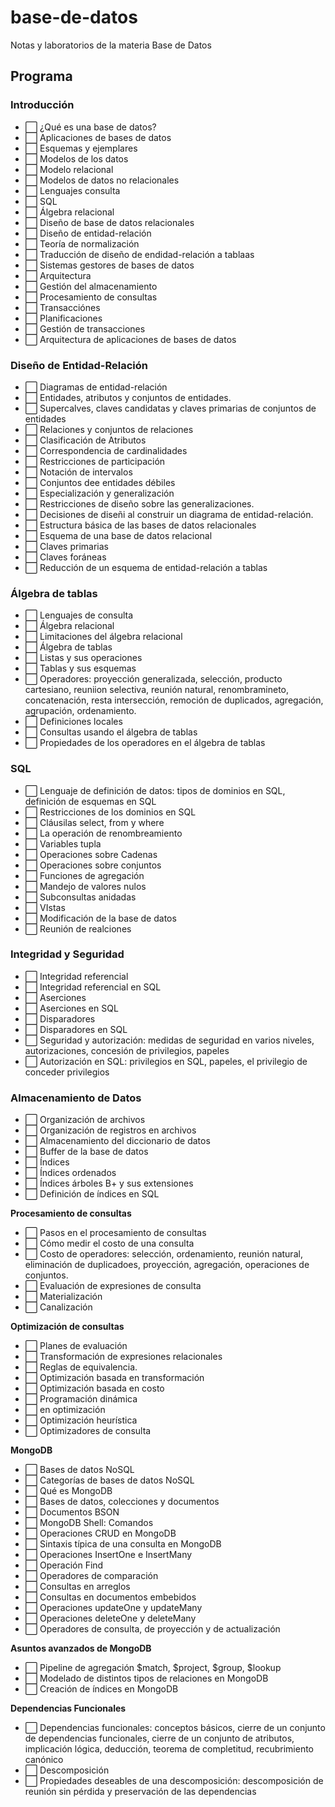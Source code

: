 # base-de-datos
Notas y laboratorios de la materia Base de Datos


## Programa

### **Introducción**
+ ⬜️ ¿Qué es una base de datos?
+ ⬜️ Aplicaciones de bases de datos
+ ⬜️ Esquemas y ejemplares
+ ⬜️ Modelos de los datos
+ ⬜️ Modelo relacional
+ ⬜️ Modelos de datos no relacionales
+ ⬜️ Lenguajes consulta
+ ⬜️ SQL
+ ⬜️ Álgebra relacional
+ ⬜️ Diseño de base de datos relacionales
+ ⬜️ Diseño de entidad-relación
+ ⬜️ Teoría de normalización
+ ⬜️ Traducción de diseño de endidad-relación a tablaas
+ ⬜️ Sistemas gestores de bases de datos
+ ⬜️ Arquitectura
+ ⬜️ Gestión del almacenamiento
+ ⬜️ Procesamiento de consultas
+ ⬜️ Transacciónes
+ ⬜️ Planificaciones
+ ⬜️ Gestión de transacciones
+ ⬜️ Arquitectura de aplicaciones de bases de datos

### **Diseño de Entidad-Relación**
+ ⬜️ Diagramas de entidad-relación
+ ⬜️ Entidades, atributos y conjuntos de entidades.
+ ⬜️ Supercalves, claves candidatas y claves primarias de conjuntos de entidades
+ ⬜️ Relaciones y conjuntos de relaciones
+ ⬜️ Clasificación de Atributos
+ ⬜️ Correspondencia de cardinalidades
+ ⬜️ Restricciones de participación
+ ⬜️ Notación de intervalos
+ ⬜️ Conjuntos dee entidades débiles
+ ⬜️ Especialización y generalización
+ ⬜️ Restricciones de diseño sobre las generalizaciones.
+ ⬜️ Decisiones de diseñi al construir un diagrama de entidad-relación.
+ ⬜️ Estructura básica de las bases de datos relacionales
+ ⬜️ Esquema de una base de datos relacional
+ ⬜️ Claves primarias
+ ⬜️ Claves foráneas
+ ⬜️ Reducción de un esquema de entidad-relación a tablas

### **Álgebra de tablas**
+ ⬜️ Lenguajes de consulta
+ ⬜️ Álgebra relacional
+ ⬜️ Limitaciones del álgebra relacional
+ ⬜️ Álgebra de tablas
+ ⬜️ Listas y sus operaciones
+ ⬜️ Tablas y sus esquemas
+ ⬜️ Operadores: proyección generalizada, selección, producto cartesiano,
     reuniion selectiva, reunión natural, renombramineto, concatenación,
     resta intersección, remoción de duplicados, agregación, agrupación,
     ordenamiento.
+ ⬜️ Definiciones locales
+ ⬜️ Consultas usando el álgebra de tablas
+ ⬜️ Propiedades de los operadores en el álgebra de tablas

### **SQL**
+ ⬜️ Lenguaje de definición de datos: tipos de dominios en SQL, definición de
     esquemas en SQL
+ ⬜️ Restricciones de los dominios en SQL
+ ⬜️ Cláusilas select, from y where
+ ⬜️ La operación de renombreamiento
+ ⬜️ Variables tupla
+ ⬜️ Operaciones sobre Cadenas
+ ⬜️ Operaciones sobre conjuntos
+ ⬜️ Funciones de agregación
+ ⬜️ Mandejo de valores nulos
+ ⬜️ Subconsultas anidadas
+ ⬜️ VIstas
+ ⬜️ Modificación de la base de datos
+ ⬜️ Reunión de realciones

### **Integridad y Seguridad**
+ ⬜️ Integridad referencial
+ ⬜️ Integridad referencial en SQL
+ ⬜️ Aserciones
+ ⬜️ Aserciones en SQL
+ ⬜️ Disparadores
+ ⬜️ Disparadores en SQL
+ ⬜️ Seguridad y autorización: medidas de seguridad en varios niveles,
     autorizaciones, concesión de privilegios, papeles
+ ⬜️ Autorización en SQL: privilegios en SQL, papeles, el privilegio de conceder
     privilegios

### **Almacenamiento de Datos**
+ ⬜️ Organización de archivos
+ ⬜️ Organización de registros en archivos
+ ⬜️ Almacenamiento del diccionario de datos
+ ⬜️ Buffer de la base de datos 
+ ⬜️ Índices
+ ⬜️ Índices ordenados
+ ⬜️ Índices árboles B+ y sus extensiones
+ ⬜️ Definición de índices en SQL

**Procesamiento de consultas**
+ ⬜️ Pasos en el procesamiento de consultas
+ ⬜️ Cómo medir el costo de una consulta
+ ⬜️ Costo de operadores: selección, ordenamiento, reunión natural, eliminación
     de duplicadoes, proyección, agregación, operaciones de conjuntos.
+ ⬜️ Evaluación de expresiones de consulta
+ ⬜️ Materialización
+ ⬜️ Canalización

**Optimización de consultas**
+ ⬜️ Planes de evaluación
+ ⬜️ Transformación de expresiones relacionales
+ ⬜️ Reglas de equivalencia.
+ ⬜️ Optimización basada en transformación
+ ⬜️ Optimización basada en costo
+ ⬜️ Programación dinámica
+ ⬜️ en optimización
+ ⬜️ Optimización heurística
+ ⬜️ Optimizadores de consulta

**MongoDB**
+ ⬜️ Bases de datos NoSQL
+ ⬜️ Categorías de bases de datos NoSQL
+ ⬜️ Qué es MongoDB
+ ⬜️ Bases de datos, colecciones y documentos
+ ⬜️ Documentos BSON
+ ⬜️ MongoDB Shell: Comandos
+ ⬜️ Operaciones CRUD en MongoDB
+ ⬜️ Sintaxis típica de una consulta en MongoDB
+ ⬜️ Operaciones InsertOne e InsertMany
+ ⬜️ Operación Find
+ ⬜️ Operadores de comparación
+ ⬜️ Consultas en arreglos
+ ⬜️ Consultas en documentos embebidos
+ ⬜️ Operaciones updateOne y updateMany
+ ⬜️ Operaciones deleteOne y deleteMany
+ ⬜️ Operadores de consulta, de proyección y de actualización

**Asuntos avanzados de MongoDB**
+ ⬜️ Pipeline de agregación $match, $project, $group, $lookup
+ ⬜️ Modelado de distintos tipos de relaciones en MongoDB
+ ⬜️ Creación de índices en MongoDB

**Dependencias Funcionales**
+ ⬜️ Dependencias funcionales: conceptos básicos, cierre de un conjunto de
     dependencias funcionales, cierre de un conjunto de atributos, implicación
     lógica, deducción, teorema de completitud, recubrimiento canónico
+ ⬜️ Descomposición
+ ⬜️ Propiedades deseables de una descomposición: descomposición de reunión sin
     pérdida y preservación de las dependencias